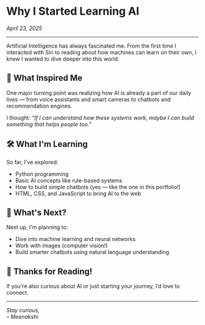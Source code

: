 # Why I Started Learning AI

*April 23, 2025*

---

Artificial Intelligence has always fascinated me. From the first time I interacted with Siri to reading about how machines can learn on their own, I knew I wanted to dive deeper into this world.

## 🌟 What Inspired Me

One major turning point was realizing how AI is already a part of our daily lives — from voice assistants and smart cameras to chatbots and recommendation engines.

I thought: _"If I can understand how these systems work, maybe I can build something that helps people too."_

## 🛠️ What I'm Learning

So far, I've explored:

- Python programming
- Basic AI concepts like rule-based systems
- How to build simple chatbots (yes — like the one in this portfolio!)
- HTML, CSS, and JavaScript to bring AI to the web

## 🚀 What's Next?

Next up, I'm planning to:

- Dive into machine learning and neural networks
- Work with images (computer vision!)
- Build smarter chatbots using natural language understanding

## 💬 Thanks for Reading!

If you're also curious about AI or just starting your journey, I’d love to connect.

---

*Stay curious,  
– Meenakshi*
